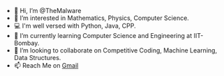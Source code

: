 - 👋 Hi, I’m @TheMalware
- 👀 I’m interested in Mathematics, Physics, Computer Science.
- 💻 I'm well versed with Python, Java, CPP.
- 🌱 I’m currently learning Computer Science and Engineering at IIT-Bombay.
- 💞️ I’m looking to collaborate on Competitive Coding, Machine Learning, Data Structures.
- 📫 Reach Me on [Gmail](mailto:themalware.dev@gmail.com)

<!---
TheMalware/TheMalware is a ✨ special ✨ repository because its `README.md` (this file) appears on your GitHub profile.
You can click the Preview link to take a look at your changes.
--->
